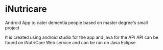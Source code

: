 # iNutricare
Android App to cater dementia people based on master degree's small project

It is created using android studio for the app and java for the API
API can be found on iNutriCare Web service and can be run on Java Eclipse
